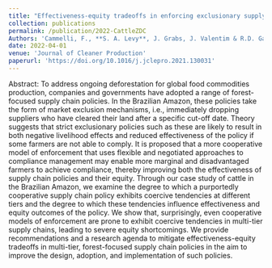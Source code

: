 ```yaml
---
title: "Effectiveness-equity tradeoffs in enforcing exclusionary supply chain policies: Lessons from the Amazonian cattle sector"
collection: publications
permalink: /publication/2022-CattleZDC
Authors: 'Cammelli, F., **S. A. Levy**, J. Grabs, J. Valentim & R.D. Garrett'
date: 2022-04-01
venue: 'Journal of Cleaner Production'
paperurl: 'https://doi.org/10.1016/j.jclepro.2021.130031'
---
```

Abstract: To address ongoing deforestation for global food commodities production, companies and governments have adopted a range of forest-focused supply chain policies. In the Brazilian Amazon, these policies take the form of market exclusion mechanisms, i.e., immediately dropping suppliers who have cleared their land after a specific cut-off date. Theory suggests that strict exclusionary policies such as these are likely to result in both negative livelihood effects and reduced effectiveness of the policy if some farmers are not able to comply. It is proposed that a more cooperative model of enforcement that uses flexible and negotiated approaches to compliance management may enable more marginal and disadvantaged farmers to achieve compliance, thereby improving both the effectiveness of supply chain policies and their equity. Through our case study of cattle in the Brazilian Amazon, we examine the degree to which a purportedly cooperative supply chain policy exhibits coercive tendencies at different tiers and the degree to which these tendencies influence effectiveness and equity outcomes of the policy. We show that, surprisingly, even cooperative models of enforcement are prone to exhibit coercive tendencies in multi-tier supply chains, leading to severe equity shortcomings. We provide recommendations and a research agenda to mitigate effectiveness-equity tradeoffs in multi-tier, forest-focused supply chain policies in the aim to improve the design, adoption, and implementation of such policies.
